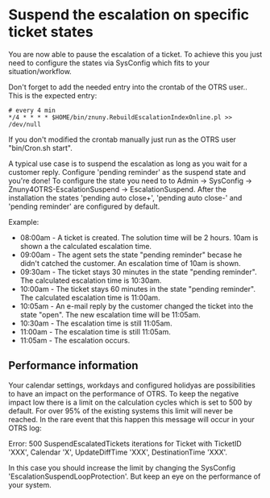 # Suspend the escalation on specific ticket states

You are now able to pause the escalation of a ticket. To achieve this you just need to configure the states via SysConfig which fits to your situation/workflow.

Don't forget to add the needed entry into the crontab of the OTRS user..
This is the expected entry:

```
# every 4 min
*/4 * * * * $HOME/bin/znuny.RebuildEscalationIndexOnline.pl >> /dev/null
```

If you don't modified the crontab manually just run as the OTRS user "bin/Cron.sh start".

A typical use case is to suspend the escalation as long as you wait for a customer reply. Configure 'pending reminder' as the suspend state and you're done!
To configure the state you need to to Admin -> SysConfig -> Znuny4OTRS-EscalationSuspend -> EscalationSuspend. After the installation the states 'pending auto close+', 'pending auto close-' and 'pending reminder' are configured by default.

Example:

  * 08:00am - A ticket is created. The solution time will be 2 hours. 10am is shown a the calculated escalation time.
  * 09:00am - The agent sets the state "pending reminder" becase he didn't catched the customer. An escalation time of 10am is shown.
  * 09:30am - The ticket stays 30 minutes in the state "pending reminder". The calculated escalation time is 10:30am.
  * 10:00am - The ticket stays 60 minutes in the state "pending reminder". The calculated escalation time is 11:00am.
  * 10:05am - An e-mail reply by the customer changed the ticket into the state "open". The new escalation time will be 11:05am.
  * 10:30am - The escalation time is still 11:05am.
  * 11:00am - The escalation time is still 11:05am.
  * 11:05am - The escalation occurs.

## Performance information

Your calendar settings, workdays and configured holidyas are possibilities to have an impact on the performance of OTRS.
To keep the negative impact low there is a limit on the calculation cycles which is set to 500 by default. For over 95% of the existing systems this limit will never be reached. In the rare event that this happen this message will occur in your OTRS log:

Error: 500 SuspendEscalatedTickets iterations for Ticket with TicketID 'XXX', Calendar 'X', UpdateDiffTime 'XXX', DestinationTime 'XXX'.

In this case you should increase the limit by changing the SysConfig 'EscalationSuspendLoopProtection'. But keep an eye on the performance of your system.